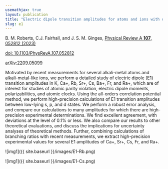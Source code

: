 ```yaml
---
usemathjax: true
layout: publication
title: "Electric dipole transition amplitudes for atoms and ions with one valence electron"
slug: e1
---
```


B. M. Roberts, C.J. Fairhall, and J. S. M. Ginges, [Physical Review A **107**, 052812 (2023)](https://journals.aps.org/pra/abstract/10.1103/PhysRevA.107.052812)

[doi: 10.1103/PhysRevA.107.052812](https://journals.aps.org/pra/abstract/10.1103/PhysRevA.107.052812)

[arXiv:2209.05099](https://arxiv.org/abs/2211.11134)

Motivated by recent measurements for several alkali-metal atoms and alkali-metal-like ions, we perform a detailed study of electric dipole (E1) transition amplitudes in K, Ca+, Rb, Sr+, Cs, Ba+, Fr, and Ra+, which are of interest for studies of atomic parity violation, electric dipole moments, polarizabilities, and atomic clocks. Using the all-orders correlation potential method, we perform high-precision calculations of E1 transition amplitudes between low-lying s, p, and d states. We perform a robust error analysis, and compare our calculations to many amplitudes for which there are high-precision experimental determinations. We find excellent agreement, with deviations at the level of 0.1% or less. We also compare our results to other theoretical evaluations, and discuss the implications for uncertainty analyses of theoretical methods. Further, combining calculations of branching ratios with recent measurements, we extract high-precision experimental values for several E1 amplitudes of Ca+, Sr+, Cs, Fr, and Ra+.

![img1]({{ site.baseurl }}/images/E1-Rb.png)

![img1]({{ site.baseurl }}/images/E1-Cs.png)
